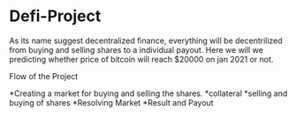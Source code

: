 # Defi-Project

As its name suggest decentralized finance, everything will be decentrilized from buying and selling shares to a individual payout. Here we will we predicting whether price of bitcoin will reach $20000 on jan 2021 or not.


Flow of the Project

*Creating a market for buying and selling the shares.
*collateral
*selling and buying of shares
*Resolving Market
*Result and Payout
